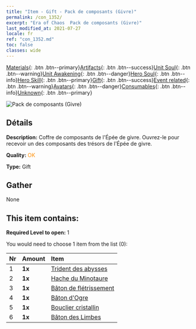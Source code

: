 ```yaml
---
title: "Item - Gift - Pack de composants (Givre)"
permalink: /con_1352/
excerpt: "Era of Chaos  Pack de composants (Givre)"
last_modified_at: 2021-07-27
locale: fr
ref: "con_1352.md"
toc: false
classes: wide
---
```

 [Materials](/ItemsFR/){: .btn .btn--primary}[Artifacts](/ItemsFR/Artifacts/){: .btn .btn--success}[Unit Soul](/ItemsFR/UnitSoul/){: .btn .btn--warning}[Unit Awakening](/ItemsFR/UnitAwakening/){: .btn .btn--danger}[Hero Soul](/ItemsFR/HeroSoul/){: .btn .btn--info}[Hero Skill](/ItemsFR/HeroSkill/){: .btn .btn--primary}[Gift](/ItemsFR/Gift/){: .btn .btn--success}[Event related](/ItemsFR/Events/){: .btn .btn--warning}[Avatars](/ItemsFR/Avatars/){: .btn .btn--danger}[Consumables](/ItemsFR/Consumables/){: .btn .btn--info}[Unknown](/ItemsFR/Unknown/){: .btn .btn--primary}

 ![Pack de composants (Givre)](/images/t/i_906029.png)

## Détails
 **Description:** Coffre de composants de l'Épée de givre. Ouvrez-le pour recevoir un des composants des trésors de l'Épée de givre.

 **Quality:** <span style="color: #FF8C00">OK</span>

 **Type:** Gift

## Gather

  None

## This item contains:

 **Required Level to open:** 1

 You would need to choose 1 item from the list (0):

  | Nr | Amount |     Item    |
  |:---|:-------|:------------|
  | 1 |  **1x** | [Trident des abysses](/ItemsFR/art_160/) |  | 
  | 2 |  **1x** | [Hache du Minotaure](/ItemsFR/art_161/) |  | 
  | 3 |  **1x** | [Bâton de flétrissement](/ItemsFR/art_162/) |  | 
  | 4 |  **1x** | [Bâton d'Ogre](/ItemsFR/art_163/) |  | 
  | 5 |  **1x** | [Bouclier cristallin](/ItemsFR/art_164/) |  | 
  | 6 |  **1x** | [Bâton des Limbes](/ItemsFR/art_165/) |  | 
